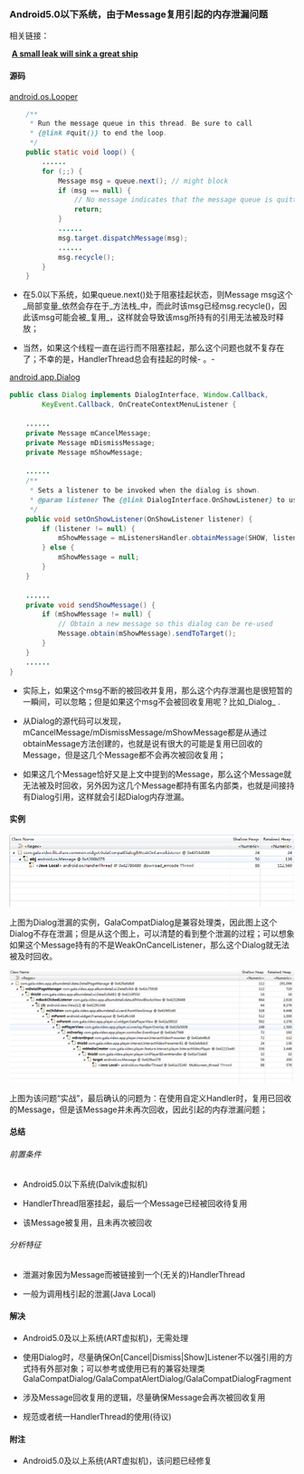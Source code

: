 
###  Android5.0以下系统，由于Message复用引起的内存泄漏问题

相关链接：

​        [__A small leak will sink a great ship__](https://medium.com/square-corner-blog/a-small-leak-will-sink-a-great-ship-efbae00f9a0f)

#### 源码

[android.os.Looper](https://android.googlesource.com/platform/frameworks/base/+/refs/tags/android-4.4_r1/core/java/android/os/Looper.java)
```java
    /**
     * Run the message queue in this thread. Be sure to call
     * {@link #quit()} to end the loop.
     */
    public static void loop() {
        ......
        for (;;) {
            Message msg = queue.next(); // might block
            if (msg == null) {
                // No message indicates that the message queue is quitting.
                return;
            }
            ......
            msg.target.dispatchMessage(msg);
            ......
            msg.recycle();
        }
    }
```

* 在5.0以下系统，如果queue.next()处于阻塞挂起状态，则Message msg这个_局部变量_依然会存在于_方法栈_中，而此时该msg已经msg.recycle()，因此该msg可能会被_复用_，这样就会导致该msg所持有的引用无法被及时释放；

* 当然，如果这个线程一直在运行而不阻塞挂起，那么这个问题也就不复存在了；不幸的是，HandlerThread总会有挂起的时候- 。-

[android.app.Dialog](https://android.googlesource.com/platform/frameworks/base/+/refs/tags/android-4.4_r1/core/java/android/app/Dialog.java)
```java
public class Dialog implements DialogInterface, Window.Callback,
        KeyEvent.Callback, OnCreateContextMenuListener {
        
    ......
    private Message mCancelMessage;
    private Message mDismissMessage;
    private Message mShowMessage;

    ......
    /**
     * Sets a listener to be invoked when the dialog is shown.
     * @param listener The {@link DialogInterface.OnShowListener} to use.
     */
    public void setOnShowListener(OnShowListener listener) {
        if (listener != null) {
            mShowMessage = mListenersHandler.obtainMessage(SHOW, listener);
        } else {
            mShowMessage = null;
        }
    }
    
    ......
    private void sendShowMessage() {
        if (mShowMessage != null) {
            // Obtain a new message so this dialog can be re-used
            Message.obtain(mShowMessage).sendToTarget();
        }
    }
    ......
}
```

* 实际上，如果这个msg不断的被回收并复用，那么这个内存泄漏也是很短暂的一瞬间，可以忽略；但是如果这个msg不会被回收复用呢？比如_Dialog_ .

* 从Dialog的源代码可以发现，mCancelMessage/mDismissMessage/mShowMessage都是从通过obtainMessage方法创建的，也就是说有很大的可能是复用已回收的Message，但是这几个Message都不会再次被回收复用；

* 如果这几个Message恰好又是上文中提到的Message，那么这个Message就无法被及时回收，另外因为这几个Message都持有匿名内部类，也就是间接持有Dialog引用，这样就会引起Dialog内存泄漏。


#### 实例

![例1](./mml_message_001.png)

上图为Dialog泄漏的实例，GalaCompatDialog是兼容处理类，因此图上这个Dialog不存在泄漏；但是从这个图上，可以清楚的看到整个泄漏的过程；可以想象如果这个Message持有的不是WeakOnCancelListener，那么这个Dialog就无法被及时回收。


![例2](./mml_message_002.png)

上图为该问题“实战”，最后确认的问题为：在使用自定义Handler时，复用已回收的Message，但是该Message并未再次回收，因此引起的内存泄漏问题；


#### 总结

###### 前置条件

* Android5.0以下系统(Dalvik虚拟机)

* HandlerThread阻塞挂起，最后一个Message已经被回收待复用

* 该Message被复用，且未再次被回收

###### 分析特征

* 泄漏对象因为Message而被链接到一个(无关的)HandlerThread

* 一般为调用栈引起的泄漏(Java Local)


#### 解决

* Android5.0及以上系统(ART虚拟机)，无需处理

* 使用Dialog时，尽量确保On[Cancel|Dismiss|Show]Listener不以强引用的方式持有外部对象；可以参考或使用已有的兼容处理类GalaCompatDialog/GalaCompatAlertDialog/GalaCompatDialogFragment

* 涉及Message回收复用的逻辑，尽量确保Message会再次被回收复用

* 规范或者统一HandlerThread的使用(待议)


#### 附注

*  Android5.0及以上系统(ART虚拟机)，该问题已经修复


